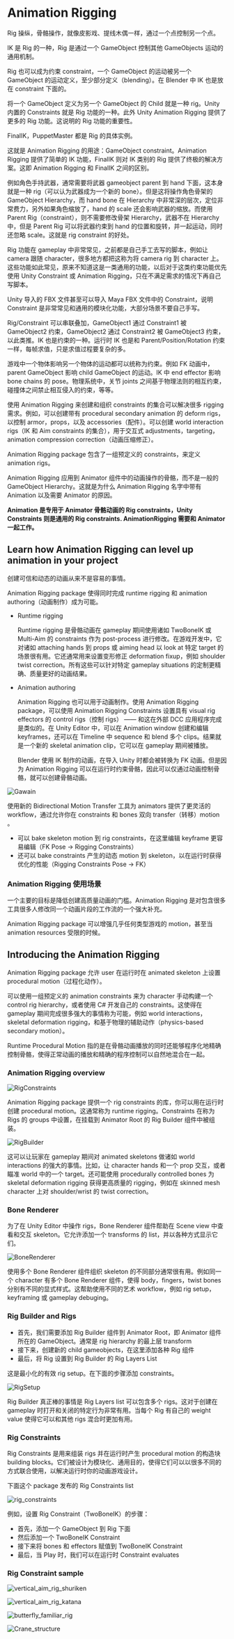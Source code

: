 # Animation Rigging

Rig 操纵，骨骼操作，就像皮影戏、提线木偶一样，通过一个点控制另一个点。

IK 是 Rig 的一种，Rig 是通过一个 GameObject 控制其他 GameObjects 运动的通用机制。

Rig 也可以成为约束 constraint，一个 GameObject 的运动被另一个 GameObject 的运动定义，至少部分定义（blending）。在 Blender 中 IK 也是放在 constraint 下面的。

将一个 GameObject 定义为另一个 GameObject 的 Child 就是一种 rig。Unity 内置的 Constraints 就是 Rig 功能的一种。此外 Unity Animation Rigging 提供了更多的 Rig 功能。这说明的 Rig 功能的重要性。

FinalIK，PuppetMaster 都是 Rig 的具体实例。

这就是 Animation Rigging 的用途：GameObject constraint。Animation Rigging 提供了简单的 IK 功能，FinalIK 则对 IK 类别的 Rig 提供了终极的解决方案。这即 Animation Rigging 和 FinalIK 之间的区别。

例如角色手持武器，通常需要将武器 gameobject parent 到 hand 下面，这本身就是一种 rig（可以认为武器成为一个新的 bone）。但是这将操作角色骨架的 GameObject Hierarchy，而 hand bone 在 Hierarchy 中非常深的层次，定位非常费力，另外如果角色缩放了，hand 的 scale 还会影响武器的缩放。而使用 Parent Rig（constraint），则不需要修改骨架 Hierarchy，武器不在 Hierarchy 中，但是 Parent Rig 可以将武器约束到 hand 的位置和旋转，并一起运动，同时还忽略 scale。这就是 rig constraint 的好处。

Rig 功能在 gameplay 中非常常见，之前都是自己手工去写的脚本，例如让 camera 跟随 character，很多地方都把这称为将 camera rig 到 character 上。这些功能如此常见，原来不知道这是一类通用的功能，以后对于这类约束功能优先使用 Unity Constraint 或 Animation Rigging，只在不满足需求的情况下再自己写脚本。

Unity 导入的 FBX 文件甚至可以导入 Maya FBX 文件中的 Constraint，说明 Constraint 是非常常见和通用的模块化功能，大部分场景不要自己手写。

Rig/Constraint 可以串联叠加，GameObject1 通过 Constraint1 被 GameObject2 约束，GameObject2 通过 Constraint2 被 GameObject3 约束，以此类推。IK 也是约束的一种。运行时 IK 也是和 Parent/Position/Rotation 约束一样，每帧求值，只是求值过程要复杂的多。

游戏中一个物体影响另一个物体的运动都可以统称为约束。例如 FK 动画中，parent GameObject 影响 child GameObject 的运动。IK 中 end effector 影响 bone chains 的 pose。物理系统中，关节 joints 之间基于物理法则的相互约束，碰撞体之间禁止相互侵入的约束，等等。

使用 Animation Rigging 来创建和组织 constraints 的集合可以解决很多 rigging 需求。例如，可以创建带有 procedural secondary animation 的 deform rigs，以控制 armor，props，以及 accessories（配件）。可以创建 world interaction rigs（IK 和 Aim constraints 的集合），用于交互式 adjustments，targeting，animation compression correction（动画压缩修正）。

Animation Rigging package 包含了一组预定义的 constraints，来定义 animation rigs。

Animation Rigging 应用到 Animator 组件中的动画操作的骨骼，而不是一般的 GameObject Hierarchy。这就是为什么 Animation Rigging 名字中带有 Animation 以及需要 Animator 的原因。

**Animation 是专用于 Animator 骨骼动画的 Rig constraints，Unity Constraints 则是通用的 Rig constraints. AnimationRigging 需要和 Animator 一起工作。**

## Learn how Animation Rigging can level up animation in your project

创建可信和动态的动画从来不是容易的事情。

Animation Rigging package 使得同时完成 runtime rigging 和 animation authoring（动画制作）成为可能。

- Runtime rigging

  Runtime rigging 是骨骼动画在 gameplay 期间使用诸如 TwoBoneIK 或 Multi-Aim 的 constraints 作为 post-process 进行修改。在游戏开发中，它对诸如 attaching hands 到 props 或 aiming head 以 look at 特定 target 的场景很有用。它还通常用来设置变形修正 deformation fixup，例如 shoulder twist correction。所有这些可以针对特定 gameplay situations 的定制更精确、质量更好的动画结果。

- Animation authoring

  Animation Rigging 也可以用于动画制作。使用 Animation Rigging package，可以使用 Animation Rigging Constraints 设置具有 visual rig effectors 的 control rigs（控制 rigs） —— 和这在外部 DCC 应用程序完成是类似的。在 Unity Editor 中，可以在 Animation window 创建和编辑 keyframes，还可以在 Timeline 中 sequence 和 blend 多个 clips。结果就是一个新的 skeletal animation clip，它可以在 gameplay 期间被播放。

  Blender 使用 IK 制作的动画，在导入 Unity 时都会被转换为 FK 动画。但是因为 Animation Rigging 可以在运行时约束骨骼，因此可以仅通过动画控制骨骼，就可以创建骨骼动画。

![Gawain](Image/Gawain.png)

使用新的 Bidirectional Motion Transfer 工具为 animators 提供了更灵活的 workflow，通过允许你在 constraints 和 bones 双向 transfer（转移）motion 。

- 可以 bake skeleton motion 到 rig constraints，在这里编辑 keyframe 更容易编辑（FK Pose -> Rigging Constraints）
- 还可以 bake constraints 产生的动态 motion 到 skeleton，以在运行时获得优化的性能（Rigging Constraints Pose -> FK）

### Animation Rigging 使用场景

一个主要的目标是降低创建高质量动画的门槛。Animation Rigging 是对包含很多工具很多人修改同一个动画片段的工作流的一个强大补充。

Animation Rigging package 可以增强几乎任何类型游戏的 motion，甚至当 animation resources 受限的时候。

## Introducing the Animation Rigging

Animation Rigging package 允许 user 在运行时在 animated skeleton 上设置 procedural motion（过程化动作）。

可以使用一组预定义的 animation constraints 来为 character 手动构建一个 control rig hierarchy，或者使用 C# 开发自己的 constraints。这使得在 gameplay 期间完成很多强大的事情称为可能，例如 world interactions，skeletal deformation rigging，和基于物理的辅助动作（physics-based secondary motion）。

Runtime Procedural Motion 指的是在骨骼动画播放的同时还能够程序化地精确控制骨骼，使得正常动画的播放和精确的程序控制可以自然地混合在一起。

### Animation Rigging overview

![RigConstraints](Image/RigConstraints.png)

Animation Rigging package 提供一个 rig constraints 的库，你可以用在运行时创建 procedural motion。这通常称为 runtime rigging。Constraints 在称为 Rigs 的 groups 中设置，在挂载到 Animator Root 的 Rig Builder 组件中被组装。

![RigBuilder](Image/RigBuilder.jpg)

这可以让玩家在 gameplay 期间对 animated skeletons 做诸如 world interactions 的强大的事情。比如，让 character hands 和一个 prop 交互，或者瞄准 world 中的一个 target。还可能使用 procedurally controlled bones 为 skeletal deformation rigging 获得更高质量的 rigging，例如在 skinned mesh character 上对 shoulder/wrist 的 twist correction。

### Bone Renderer

为了在 Unity Editor 中操作 rigs，Bone Renderer 组件帮助在 Scene view 中查看和交互 skeleton。它允许添加一个 transforms 的 list，并以各种方式显示它们。

![BoneRenderer](Image/BoneRenderer.png)

使用多个 Bone Renderer 组件组织 skeleton 的不同部分通常很有用。例如同一个 character 有多个 Bone Renderer 组件，使得 body，fingers，twist bones 分别有不同的显式样式。这帮助使用不同的艺术 workflow，例如 rig setup，keyframing 或 gameplay debuging。

### Rig Builder and Rigs

- 首先，我们需要添加 Rig Builder 组件到 Animator Root，即 Animator 组件所在的 GameObject。通常是 rig hierarchy 的最上层 transform
- 接下来，创建新的 child gameobjects，在这里添加各种 Rig 组件
- 最后，将 Rig 设置到 Rig Builder 的 Rig Layers List

这是最小化的有效 rig setup。在下面的步骤添加 constraints。

![RigSetup](Image/RigSetup.png)

Rig Builder 真正棒的事情是 Rig Layers list 可以包含多个 rigs。这对于创建在 gameplay 时打开和关闭的特定行为非常有用。当每个 Rig 有自己的 weight value 使得它可以和其他 rigs 混合时更加有用。

### Rig Constraints

Rig Constraints 是用来组装 rigs 并在运行时产生 procedural motion 的构造块 building blocks。它们被设计为模块化、通用目的，使得它们可以以很多不同的方式联合使用，以解决运行时你的动画游戏设计。

下面这个 package 发布的 Rig Constraints list

![rig_constraints](Image/rig_constraints.png)

例如，设置 Rig Constraint（TwoBoneIK）的步骤：

- 首先，添加一个 GameObject 到 Rig 下面
- 然后添加一个 TwoBoneIK Constraint
- 接下来将 bones 和 effectors 赋值到 TwoBoneIK Constraint
- 最后，当 Play 时，我们可以在运行时 Constraint evaluates

### Rig Constraint sample

![vertical_aim_rig_shuriken](Image/vertical_aim_rig_shuriken.png)

![vertical_aim_rig_katana](Image/vertical_aim_rig_katana.png)

![butterfly_familiar_rig](Image/butterfly_familiar_rig.png)

![Crane_structure](Image/Crane_structure.png)
